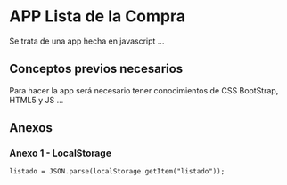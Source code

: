 # APP Lista de la Compra

Se trata de una app hecha en javascript ...

## Conceptos previos necesarios

Para hacer la app será necesario tener conocimientos de CSS BootStrap, HTML5 y JS ...

## Anexos

### Anexo 1 - LocalStorage

```
listado = JSON.parse(localStorage.getItem("listado"));
```
